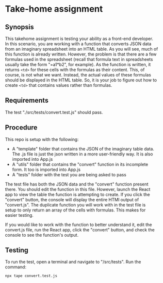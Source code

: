 # Take-home assignment

## Synopsis 
This takehome assignment is testing your ability as a front-end developer. In this scenario, you are working with a function that converts JSON data from an imaginary spreadsheet into an HTML table. As you will see, much of this function is already written. However, the problem is that there are a few formulas used in the spreadsheet (recall that formula text in spreadsheets usually take the form "=a1*b2", for example). As the function is written, it returns `<td>` for these cells with the formulas as their content. This, of course, is not what we want. Instead, the actual values of these formulas should be displayed in the HTML table. So, it is your job to figure out how to create `<td>` that contains values rather than formulas.

## Requirements
The test "./src/tests/convert.test.js" should pass.

## Procedure
This repo is setup with the following:
- A "template" folder that contains the JSON of the imaginary table data. The .js file is just the json written in a more user-friendly way. It is also imported into App.js
- A "utils" folder that contains the "convert" function in its incomplete form. It too is imported into App.js
- A "tests" folder with the test you are being asked to pass

The test file has both the JSON data and the "convert" function present there. You should edit the function in this file. However, launch the React app to view the table the function is attempting to create. If you click the "convert" button, the console will display the entire HTMl output of "convert.js". The duplicate function you will work with in the test file is setup to only return an array of the cells with formulas. This makes for easier testing. 

If you would like to work with the function to better understand it, edit the convert.js file, run the React app, click the "convert" button, and check the console to see the function's output.

## Testing
To run the test, open a terminal and navigate to "/src/tests". Run the command:
```
npx tape convert.test.js
```
